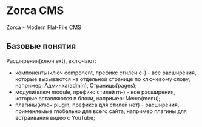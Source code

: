 # Zorca CMS
Zorca - Modern Flat-File CMS

## Базовые понятия

Расширения(ключ ext), включают:
- компоненты(ключ component, префикс стилей с-) - все расширения, которые вызываются на отдельной странице по ключевому слову, например: Админка(admin), Страницы(pages);
- модули(ключ module, префикс стилей m-) - все расширения, которые вставляются в блоки, например: Меню(menu);
- плагины(ключ plugin, префикса для стилей нет) - расширения, применяемые глобально для всего сайта, например плагины для встраивания видео с YouTube;